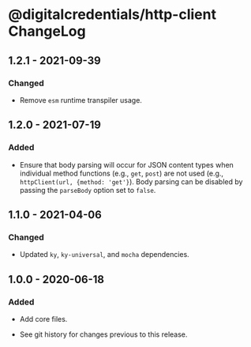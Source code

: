 # @digitalcredentials/http-client ChangeLog

## 1.2.1 - 2021-09-39

### Changed
- Remove `esm` runtime transpiler usage.

## 1.2.0 - 2021-07-19

### Added
- Ensure that body parsing will occur for JSON content types
  when individual method functions (e.g., `get`, `post`) are
  not used (e.g., `httpClient(url, {method: 'get'}`). Body
  parsing can be disabled by passing the `parseBody` option
  set to `false`.

## 1.1.0 - 2021-04-06

### Changed
- Updated `ky`, `ky-universal`, and `mocha` dependencies.

## 1.0.0 - 2020-06-18

### Added
- Add core files.

- See git history for changes previous to this release.
